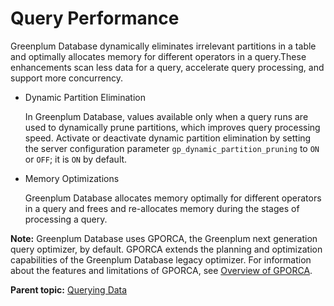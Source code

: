 # Query Performance 

Greenplum Database dynamically eliminates irrelevant partitions in a table and optimally allocates memory for different operators in a query.These enhancements scan less data for a query, accelerate query processing, and support more concurrency.

-   Dynamic Partition Elimination

    In Greenplum Database, values available only when a query runs are used to dynamically prune partitions, which improves query processing speed. Activate or deactivate dynamic partition elimination by setting the server configuration parameter `gp_dynamic_partition_pruning` to `ON` or `OFF`; it is `ON` by default.

-   Memory Optimizations

    Greenplum Database allocates memory optimally for different operators in a query and frees and re-allocates memory during the stages of processing a query.


**Note:** Greenplum Database uses GPORCA, the Greenplum next generation query optimizer, by default. GPORCA extends the planning and optimization capabilities of the Greenplum Database legacy optimizer. For information about the features and limitations of GPORCA, see [Overview of GPORCA](query-piv-opt-overview.html).

**Parent topic:** [Querying Data](../../query/topics/query.html)

